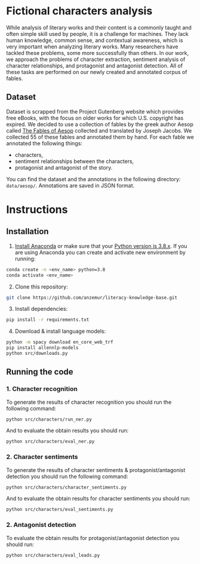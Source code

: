 # Fictional characters analysis

While analysis of literary works and their content is a commonly taught and often simple skill used by people, it is a challenge for machines. They lack human knowledge, common sense, and contextual awareness, which is very important when analyzing literary works. Many researchers have tackled these problems, some more successfully than others. In our work, we approach the problems of character extraction, sentiment analysis of character relationships, and protagonist and antagonist detection. All of these tasks are performed on our newly created and annotated corpus of fables.

## Dataset
Dataset is scrapped from the Project Gutenberg website which provides free eBooks, with the focus on older works for which U.S. copyright has expired. We decided to use a collection of fables by the greek author Aesop called [The Fables of Aesop](https://www.gutenberg.org/cache/epub/28/pg28.txt) collected and translated by Joseph Jacobs. We collected 55 of these fables and annotated them by hand. For each fable we annotated the following things:
* characters,
* sentiment relationships between the characters,
* protagonist and antagonist of the story.

You can find the dataset and the annotations in the following directory: `data/aesop/`. Annotations are saved in JSON format.



# Instructions

## Installation
1. [Install Anaconda](https://docs.anaconda.com/anaconda/install/index.html) or make sure that your [Python version is 3.8.x](https://www.python.org/downloads/). If you are using Anaconda you can create and activate new environment by running:

```bash
conda create -n <env_name> python=3.8
conda activate <env_name>
```

2. Clone this repository:
```bash
git clone https://github.com/anzemur/literacy-knowledge-base.git
```

3. Install dependencies:
```bash
pip install -r requirements.txt 
```

4. Download & install language models:
```bash
python -m spacy download en_core_web_trf
pip install allennlp-models
python src/downloads.py
```

## Running the code

### 1. Character recognition
To generate the results of character recognition you should run the following command:
```bash
python src/characters/run_ner.py
```
And to evaluate the obtain results you should run:
```bash
python src/characters/eval_ner.py
```

### 2. Character sentiments
To generate the results of character sentiments & protagonist/antagonist detection you should run the following command:
```bash
python src/characters/character_sentiments.py
```
And to evaluate the obtain results for character sentiments you should run:
```bash
python src/characters/eval_sentiments.py
```

### 2. Antagonist detection
To evaluate the obtain results for protagonist/antagonist detection you should run:
```bash
python src/characters/eval_leads.py
```
